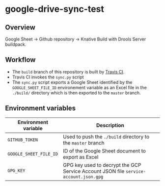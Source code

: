 # google-drive-sync-test

## Overview

Google Sheet -> Github repository -> Knative Build with Drools Server buildpack.

## Workflow

- The `build` branch of this repository is built by [Travis CI](https://travis-ci.com).
- Travis CI invokes the `sync.py` script
- The `sync.py` script exports a Google Sheet identified by the `GOOGLE_SHEET_FILE_ID` environement variable as an Excel file in the `./build/` directory which is then exported to the `master` branch.

## Environment variables

| Environment variable   | Description                                                                          |
|------------------------|--------------------------------------------------------------------------------------|
| `GITHUB_TOKEN`         | Used to push the `./build` directory to the `master` branch                          |
| `GOOGLE_SHEET_FILE_ID` | ID of the Google Sheet document to export as Excel                                   |
| `GPG_KEY`              | GPG key used to decrypt the GCP Service Account JSON file `service-account.json.gpg` |
